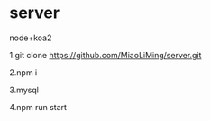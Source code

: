 # server
node+koa2

1.git clone https://github.com/MiaoLiMing/server.git

2.npm i

3.mysql

4.npm run start

